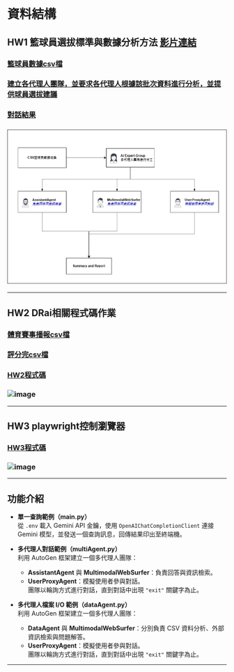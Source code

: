 # 資料結構
## HW1 籃球員選拔標準與數據分析方法 [影片連結](https://youtu.be/RLTrnSKFbCA)
### [籃球員數據csv檔](https://github.com/eason-lin0213/data_structure/blob/main/basketball_stats.csv)
### [建立各代理人團隊，並要求各代理人根據該批次資料進行分析，並提供球員選拔建議](https://github.com/eason-lin0213/data_structure/blob/main/dataAgent.py)
### [對話結果](https://github.com/eason-lin0213/data_structure/blob/main/all_conversation_log.csv)
### ![image](https://github.com/eason-lin0213/data_structure/blob/main/%E8%B3%87%E6%96%99%E7%B5%90%E6%A7%8B%E4%BD%9C%E6%A5%AD1.jpg)
---
## HW2 DRai相關程式碼作業
### [體育賽事播報csv檔](https://github.com/eason-lin0213/data_structure/blob/main/sports_commentary.csv)
### [評分完csv檔](https://github.com/eason-lin0213/data_structure/blob/main/sports_commentary_batch.csv)
### [HW2程式碼](https://github.com/eason-lin0213/data_structure/blob/main/DRai.py)
### ![image](https://github.com/user-attachments/assets/0f218f77-c98c-4853-bb1b-c4007e265994)
---
## HW3 playwright控制瀏覽器
### [HW3程式碼](https://github.com/eason-lin0213/data_structure/blob/main/postAI.py)
### ![image](https://github.com/user-attachments/assets/f68120c5-b736-4e19-8de7-8713128073eb)

---
## 功能介紹

- **單一查詢範例（main.py）**  
  從 `.env` 載入 Gemini API 金鑰，使用 `OpenAIChatCompletionClient` 連接 Gemini 模型，並發送一個查詢訊息，回傳結果印出至終端機。

- **多代理人對話範例（multiAgent.py）**  
  利用 AutoGen 框架建立一個多代理人團隊：
  - **AssistantAgent** 與 **MultimodalWebSurfer**：負責回答與資訊檢索。
  - **UserProxyAgent**：模擬使用者參與對話。  
  團隊以輪詢方式進行對話，直到對話中出現 `"exit"` 關鍵字為止。

- **多代理人檔案 I/O 範例（dataAgent.py）**  
  利用 AutoGen 框架建立一個多代理人團隊：
  - **DataAgent** 與 **MultimodalWebSurfer**：分別負責 CSV 資料分析、外部資訊檢索與問題解答。
  - **UserProxyAgent**：模擬使用者參與對話。  
  團隊以輪詢方式進行對話，直到對話中出現 `"exit"` 關鍵字為止。

---
